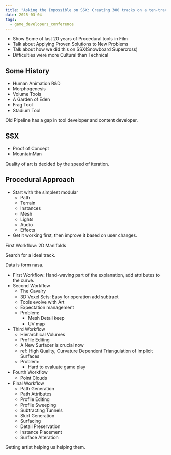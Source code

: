 ```yaml
---
title: "Asking the Impossible on SSX: Creating 300 tracks on a ten-track budget by Caleb J. Howard"
date: 2025-03-04
tags:
  - game_developers_conference
---
```


- Show Some of last 20 years of Procedural tools in Film
- Talk about Applying Proven Solutions to New Problems
- Talk about how we did this on SSX(Snowboard Supercross)
- Difficulties were more Cultural than Technical

## Some History

- Human Animation R&D
- Morphogenesis
- Volume Tools
- A Garden of Eden
- Frag Tool
- Stadium Tool

Old Pipeline has a gap in tool developer and content developer.

## SSX

- Proof of Concept
- MountainMan

Quality of art is decided by the speed of iteration.

## Procedural Approach

- Start with the simplest modular
  - Path
  - Terrain
  - Instances
  - Mesh
  - Lights
  - Audio
  - Effects
- Get it working first, then improve it based on user changes.

First Workflow: 2D Manifolds

Search for a ideal track.

Data is form nasa.

- First Workflow: Hand-waving part of the explanation, add attributes to the curve.
- Second Workflow
  - The Cavalry
  - 3D Voxel Sets: Easy for operation add subtract
  - Tools evolve with Art
  - Expectation management
  - Problem:
    - Mesh Detail keep
    - UV map
- Third Workflow
  - Hierarchical Volumes
  - Profile Editing
  - A New Surfacer is crucial now
  - ref: High Quality, Curvature Dependent Triangulation of Implicit Surfaces
  - Problem:
    - Hard to evaluate game play
- Fourth Workflow
  - Point Clouds
- Final Workflow
  - Path Generation
  - Path Attributes
  - Profile Editing
  - Profile Sweeping
  - Subtracting Tunnels
  - Skirt Generation
  - Surfacing
  - Detail Preservation
  - Instance Placement
  - Surface Alteration

Getting artist helping us helping them.
